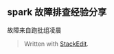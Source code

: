 ## spark 故障排查经验分享
故障来自跑批组凌晨


> Written with [StackEdit](https://stackedit.io/).
<!--stackedit_data:
eyJoaXN0b3J5IjpbNjc0Njk4MDFdfQ==
-->